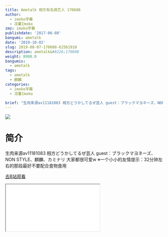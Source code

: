 ```yaml
---
title: Ametalk 相方有毛病艺人 170608
author:
  - imoko字幕
  - 凉薯Imoko
zmz: imoko字幕
publishdate: '2017-06-08'
bangumi: ametalk
date: '2019-10-02'
slug: 2019-08-07-170608-62561910
description: ametalk&#8226;170608
weight: 8998.0
bangumis:
  - ametalk
tags:
  - ametalk
  - 麒麟
categories:
  - imoko字幕
  - 凉薯Imoko

brief: "生肉来源av11181083 相方どうかしてるぜ芸人 guest：ブラックマヨネーズ、NON STYLE、麒麟、カミナリ 大家都很可爱w ※一个小小的友情提示：32分钟左右的那段最好不要配合食物食用"
---
```

![](https://raw.githubusercontent.com/tcgriffith/owaraisite/master/static/tmpimg/8dc89ac106afa34c0176c866b049700c3d64d5bd.jpg.480.jpg)
# 简介  
生肉来源av11181083
相方どうかしてるぜ芸人
guest：ブラックマヨネーズ、NON STYLE、麒麟、カミナリ
大家都很可爱w
※一个小小的友情提示：32分钟左右的那段最好不要配合食物食用  

[去B站观看](https://www.bilibili.com/video/av62561910/)
<div class ="resp-container"><iframe class="testiframe" src="//player.bilibili.com/player.html?aid=62561910"", scrolling="no", allowfullscreen="true" > </iframe></div> 
